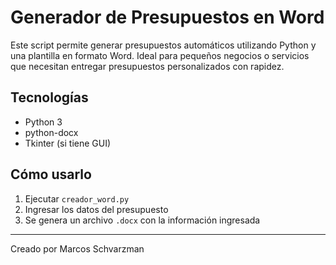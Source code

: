 # Generador de Presupuestos en Word

Este script permite generar presupuestos automáticos utilizando Python y una plantilla en formato Word. Ideal para pequeños negocios o servicios que necesitan entregar presupuestos personalizados con rapidez.

## Tecnologías
- Python 3
- python-docx
- Tkinter (si tiene GUI)

## Cómo usarlo
1. Ejecutar `creador_word.py`
2. Ingresar los datos del presupuesto
3. Se genera un archivo `.docx` con la información ingresada

---

Creado por Marcos Schvarzman
